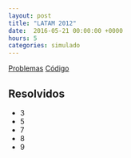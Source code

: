 ```yaml
---
layout: post
title: "LATAM 2012"
date:  2016-05-21 00:00:00 +0000
hours: 5
categories: simulado 
---
```

[Problemas](https://a2oj.com/contest?ID=25716)
[Código](https://github.com/victorsenam/treinos/tree/master/time/latin-america/2012)

## Resolvidos
* 3
* 5
* 7
* 8
* 9
